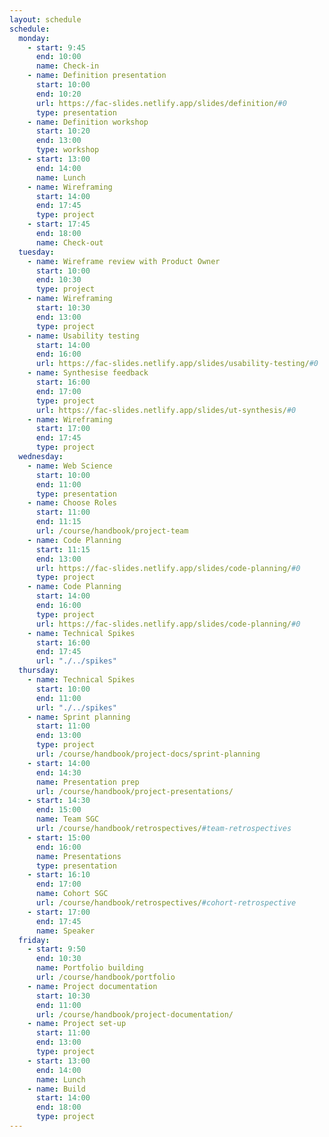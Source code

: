 ```yaml
---
layout: schedule
schedule:
  monday:
    - start: 9:45
      end: 10:00
      name: Check-in
    - name: Definition presentation
      start: 10:00
      end: 10:20
      url: https://fac-slides.netlify.app/slides/definition/#0
      type: presentation
    - name: Definition workshop
      start: 10:20
      end: 13:00
      type: workshop
    - start: 13:00
      end: 14:00
      name: Lunch
    - name: Wireframing
      start: 14:00
      end: 17:45
      type: project
    - start: 17:45
      end: 18:00
      name: Check-out
  tuesday:
    - name: Wireframe review with Product Owner
      start: 10:00
      end: 10:30
      type: project
    - name: Wireframing
      start: 10:30
      end: 13:00
      type: project
    - name: Usability testing
      start: 14:00
      end: 16:00
      url: https://fac-slides.netlify.app/slides/usability-testing/#0
    - name: Synthesise feedback
      start: 16:00
      end: 17:00
      type: project
      url: https://fac-slides.netlify.app/slides/ut-synthesis/#0
    - name: Wireframing
      start: 17:00
      end: 17:45
      type: project
  wednesday:
    - name: Web Science
      start: 10:00
      end: 11:00
      type: presentation
    - name: Choose Roles
      start: 11:00
      end: 11:15
      url: /course/handbook/project-team
    - name: Code Planning
      start: 11:15
      end: 13:00
      url: https://fac-slides.netlify.app/slides/code-planning/#0
      type: project
    - name: Code Planning
      start: 14:00
      end: 16:00
      type: project
      url: https://fac-slides.netlify.app/slides/code-planning/#0
    - name: Technical Spikes
      start: 16:00
      end: 17:45
      url: "./../spikes"
  thursday:
    - name: Technical Spikes
      start: 10:00
      end: 11:00
      url: "./../spikes"
    - name: Sprint planning
      start: 11:00
      end: 13:00
      type: project
      url: /course/handbook/project-docs/sprint-planning
    - start: 14:00
      end: 14:30
      name: Presentation prep
      url: /course/handbook/project-presentations/
    - start: 14:30
      end: 15:00
      name: Team SGC
      url: /course/handbook/retrospectives/#team-retrospectives
    - start: 15:00
      end: 16:00
      name: Presentations
      type: presentation
    - start: 16:10
      end: 17:00
      name: Cohort SGC
      url: /course/handbook/retrospectives/#cohort-retrospective
    - start: 17:00
      end: 17:45
      name: Speaker
  friday:
    - start: 9:50
      end: 10:30
      name: Portfolio building
      url: /course/handbook/portfolio
    - name: Project documentation
      start: 10:30
      end: 11:00
      url: /course/handbook/project-documentation/
    - name: Project set-up
      start: 11:00
      end: 13:00
      type: project
    - start: 13:00
      end: 14:00
      name: Lunch
    - name: Build
      start: 14:00
      end: 18:00
      type: project
---
```

